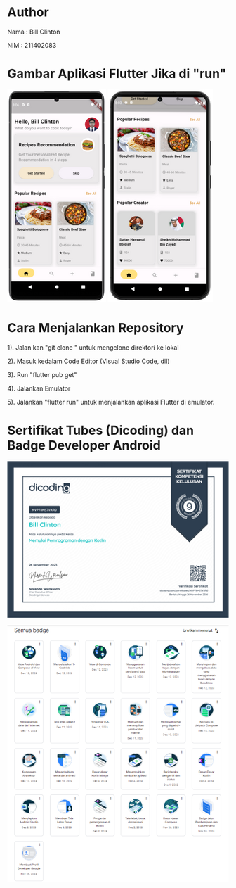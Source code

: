 # Author

Nama : Bill Clinton

NIM : 211402083

# Gambar Aplikasi Flutter Jika di "run"

![A POS application](images/mockup1.png)
![A POS application](images/mockup2.png)

# Cara Menjalankan Repository

1). Jalan kan "git clone " untuk mengclone direktori ke lokal

2). Masuk kedalam Code Editor (Visual Studio Code, dll)

3). Run "flutter pub get"

4). Jalankan Emulator

5). Jalankan "flutter run" untuk menjalankan aplikasi Flutter di emulator.

# Sertifikat Tubes (Dicoding) dan Badge Developer Android
![A POS application](images/dicoding.jpg)

![A POS application](images/badge.png)
